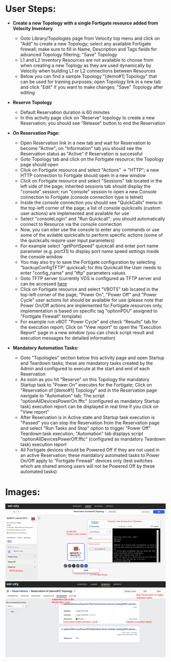 # User Steps:

* **Create a new Topology with a single Fortigate resource added from Velocity Inventory**
    * Goto Library/Topologies page from Velocity top menu and click on "Add" to create a new Topology; select any available Fortigate firewall; make sure to fill in Name, Description and Tags fields for advanced Topology filtering; "Save" Topology 
    * L1 and L2 Inventory Resources are not available to choose from when creating a new Toplogy as they are used dynamically by Velocity when building L1 or L2 connections between Resources
    * Below you can find a sample Topology "\[demo#1\] Topology" that can be used for training purposes; open Topology link in a new tab and click "Edit" if you want to make changes; "Save" Topology after editing 

* **Reserve Topology**  
    * Default Reservation duration is 60 minutes
    * In this activity page click on "Reserve" topology to create a new Reservation; you should see "Release" button to end the Reservation

* **On Reservation Page:**
    * Open Reservation link in a new tab and wait for Reservation to become "Active"; on "Information" tab you should see the Reservation status as "Active" if Reservation is successful
    * Goto Topology tab and click on the Fortigate resource; the Topology page should open
    * Click on Fortigate resource and select "Actions" -> "HTTP"; a new HTTP connection to Fortigate should open in a new window
    * Click on Fortigate resource and select "Sessions" tab located in the left side of the page; inherited sessions tab should display the "console" session; run "console" session to open a new Console connection to Fortigate (console connection type is telnet)
    * Inside the console connection you should see "QuickCalls" menu in the top-left corner of the page; a list of console quickcalls (custom user actions) are implemented and available for use
    * Select "consoleLogin" and "Run Quickcall"; you should automatically connect to Resource via the console connection
    * Now, you can eiter use the console to enter any commands or use some of the avilable quickcalls to perform specific actions (some of the quickcalls require user input parameters) 
    * For example select "getPortSpeed" quickcall and enter port name parameter (e.g. port31) to display port name speed settings inside the console window
    * You may also try to save the Fortigate configuration by selecting "backupConfigTFTP" quickcall; for this Quickcall the User needs to enter "config_name" and "tftp" parameters values
    * Goto TFTP server (currently VDS is configured as TFTP server and can be accessed [here](https://10.210.107.20/tftp)
    * Click on Fortigate resource and select "VBOTS" tab located in the top-left corner of the page; "Power On", "Power Off" and "Power Cycle" user actions list should be available for use (please note that Power On/Off actions are implemented for Fortigate resources only; implementation is based on specific tag "optionPDU" assigned to "Fortigate Firewall" template)
    * For example run vBOT "Power Cycle" and check "Results" tab for the execution report; Click on "View report" to open the "Execution Report" page in a new window (you can check script result and execution messages for detailed information)
* **Mandatory Automation Tasks:**
    * Goto "Topologies" section below this activity page and open Startup and Teardown tasks; these are mandatory tasks created by the Admin and configured to execute at the start and end of each Reservation
    * As soon as you hit "Reserve" on this Topology the mandatory Startup task to "Power On" executes for the Fortigate; Click on "Reservation of \[demo#1\] Topology" and in the Reservation page navigate to "Automation" tab; The script "optionAllDevicesPowerOn.fftc" (configured as mandatory Startup task) execution report can be displayed in real time if you click on "View report"
    * After Reservation is in Active state and Startup task execution is "Passed" you can stop the Reservation from the Reservation page and select "Run Tasks and Stop" option to trigger "Power Off" Teardown task execution; "Automation" tab displays script "optionAllDevicesPowerOff.fftc" (configured as mandatory Teardown task) execution report
    * All Fortigate devices should be Powered Off if they are not used in an active Reservation; these mandatory automated tasks to Power On/Off apply to "Fortigate Firewall" devices only (test switches which are shared among users will not be Powered Off by these automated tasks) 


# Images:
![Image from file](demo1.jpg)
![Image from file](demo1_2.jpg)

